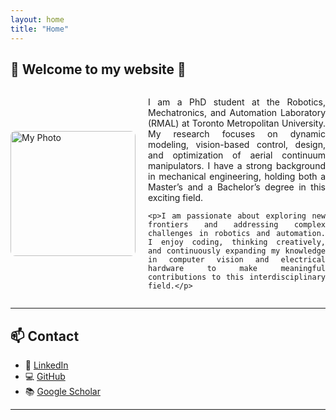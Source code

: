 ```yaml
---
layout: home
title: "Home"
---
```


## 🤖 Welcome to my website 🤖

<div style="display: flex; align-items: center; gap: 20px;">

  <img src="{{ site.baseurl }}/assets/images/Website.jpg" alt="My Photo" width="200" style="border-radius: 8px;">

  <div style="text-align: justify;">
    <p>I am a PhD student at the Robotics, Mechatronics, and Automation Laboratory (RMAL) at Toronto Metropolitan University. My research focuses on dynamic modeling, vision-based control, design, and optimization of aerial continuum manipulators. I have a strong background in mechanical engineering, holding both a Master’s and a Bachelor’s degree in this exciting field.</p>

    <p>I am passionate about exploring new frontiers and addressing complex challenges in robotics and automation. I enjoy coding, thinking creatively, and continuously expanding my knowledge in computer vision and electrical hardware to make meaningful contributions to this interdisciplinary field.</p>
  </div>

</div>

---

## 📫 Contact

- 🔗 [LinkedIn](https://www.linkedin.com/in/niloufar-amiri)
- 💻 [GitHub](https://github.com/NiloufarAmiri)
- 📚 [Google Scholar](https://scholar.google.ca/citations?user=kEDzfXMAAAAJ&hl=en)

---